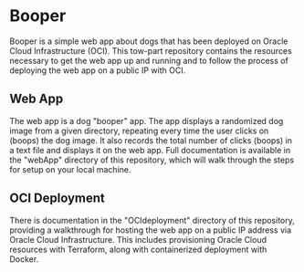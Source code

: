 # Booper

Booper is a simple web app about dogs that has been deployed on Oracle Cloud Infrastructure (OCI). This tow-part repository contains the resources necessary to get the web app up and running and to follow the process of deploying the web app on a public IP with OCI.

## Web App

The web app is a dog "booper" app. The app displays a randomized dog image from a given directory, repeating every time the user clicks on (boops) the dog image. It also records the total number of clicks (boops) in a text file and displays it on the web app. Full documentation is available in the "webApp" directory of this repository, which will walk through the steps for setup on your local machine.


## OCI Deployment

There is documentation in the "OCIdeployment" directory of this repository, providing a walkthrough for hosting the web app on a public IP address via Oracle Cloud Infrastructure. This includes provisioning Oracle Cloud resources with Terraform, along with containerized deployment with Docker.